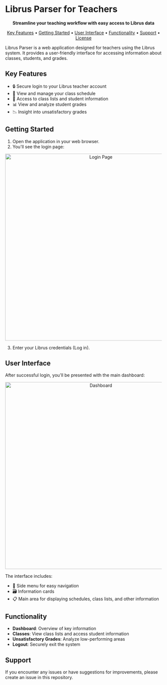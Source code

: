 # Librus Parser for Teachers


<p align="center">
  <strong>Streamline your teaching workflow with easy access to Librus data</strong>
</p>

<p align="center">
  <a href="#key-features">Key Features</a> •
  <a href="#getting-started">Getting Started</a> •
  <a href="#user-interface">User Interface</a> •
  <a href="#functionality">Functionality</a> •
  <a href="#support">Support</a> •
  <a href="#license">License</a>
</p>

Librus Parser is a web application designed for teachers using the Librus system. It provides a user-friendly interface for accessing information about classes, students, and grades.

## Key Features

- 🔒 Secure login to your Librus teacher account
- 📅 View and manage your class schedule
- 👥 Access to class lists and student information
- 📊 View and analyze student grades
- 📉 Insight into unsatisfactory grades

## Getting Started

1. Open the application in your web browser.
2. You'll see the login page:

<p align="center">
  <img src="https://github.com/user-attachments/assets/da252bb5-7b52-4542-bd42-174bd86269af" alt="Login Page" width="600"/>
</p>

3. Enter your Librus credentials (Log in).

## User Interface

After successful login, you'll be presented with the main dashboard:

<p align="center">
  <img src="https://github.com/user-attachments/assets/3a66f299-e3b1-4675-805c-23a4993acc7b" alt="Dashboard" width="600"/>
</p>

The interface includes:

- 📌 Side menu for easy navigation
- 🗃️ Information cards
- 📋 Main area for displaying schedules, class lists, and other information

## Functionality

- **Dashboard**: Overview of key information
- **Classes**: View class lists and access student information
- **Unsatisfactory Grades**: Analyze low-performing areas
- **Logout**: Securely exit the system


## Support

If you encounter any issues or have suggestions for improvements, please create an issue in this repository.

